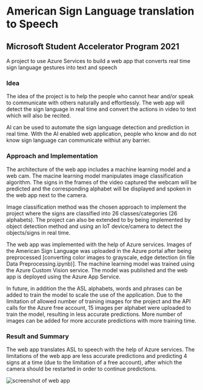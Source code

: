 # American Sign Language translation to Speech 

## Microsoft Student Accelerator Program 2021

A project to use Azure Services to build a web app that converts real time sign language gestures into text and speech

### Idea

The idea of the project is to help the people who cannot hear and/or speak to communicate with others naturally and effortlessly. The web app will detect the sign language in real time and convert the actions in video to text which will also be recited. 

AI can be used to automate the sign language detection and prediction in real time. With the AI enabled web application, people who know and do not know sign language can communicate withiut any barrier. 

### Approach and Implementation

The architecture of the web app includes a machine learning model and a web cam. The macine learning model manipulates image classification algorithm. The signs in the frames of the video captured the webcam will be predicted and the corresponding alphabet will be displayed and spoken in the web app next to the camera. 

Image classification method was the chosen approach to implement the project where the signs are classified into 26 classes/categories (26 alphabets). The project can also be extended to by being implemented by object detection method and using an IoT device/camera to detect the objects/signs in real time.

The web app was implemented with the help of Azure services. Images of the American Sign Language was uploaded in the Azure portal after being preprocessed [converting color images to grayscale, edge detection (in file Data Preprocessing.ipynb)]. The machine learning model was trained using the Azure Custom Vision service. The model was published and the web app is deployed using the Azure App Service. 

In future, in addition the the ASL alphabets, words and phrases can be added to train the model to scale the use of the application. Due to the limitation of allowed number of training images for the project and the API calls for the Azure free account, 15 images per alphabet were uploaded to train the model, resulting in less accurate predictions. More number of images can be added for more accurate predictions with more training time. 
 
### Result and Summary
The web app translates ASL to speech with the help of Azure services. The limitations of the web app are less accurate predictions and predicting 4 signs at a time (due to the limitation of a free account), after which the camera should be restarted in order to continue predictions. 

![screenshot of web app](/asl.png)


